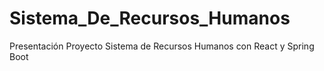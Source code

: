 # Sistema_De_Recursos_Humanos
Presentación Proyecto Sistema de Recursos Humanos con React y Spring Boot
